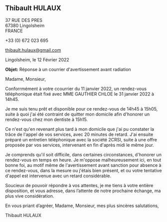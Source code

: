 <div class="flex-box">
<aside>

# Thibault HULAUX

37 RUE DES PRES  
67380 Lingolsheim  
FRANCE

+33 (0) 672 023 695

[thibault.hulaux@gmail.com](mailto:thibault.hulaux@gmail.com)

</aside>
<main>
<section class="date">

Lingolsheim, le 12 Février 2022

</section>
<section class="object">

**Objet:** Réponse à un courrier d'avertissement avant radiation

</section>
<section class="letter">

Madame, Monsieur,

Conforrmément à votre ccourrier du 11 janvier 2022, un rendez-vous téléphonique était fixé avec MME GAUTHIER CHLOE le 31 janvier 2022 à 14h45.

Je me suis tenu prêt et disponible pour ce rendez-vous de 14h45 à 15h05, suite à quoi j'ai été contraint de quitter mon domicile afin d'honorer un rendez-vous chez mon dentiste à 15h15.

Ce n'est qu'en revenant plus tard à mon domicile que j'ai pu constater la trâce de l'appel de vos services, avec 20 minutes de retard. J'ai ensuite préparé un entretien téléphonique avec la société 2CRSI, suite à une offre proposée par vos services, intervenant en fin d'après midi le même jour.

Je comprends qu'il soit difficile, dans certaines circonstances, d'honorer un rendez-vous en temps en heure. Je m'oppose malheureusement ici, en tout bonne foi, au motif même de l'avertissement avant sanction pour absence à ce rendez-vous, dans la mesure ou j'étais bien présent, et ou votre tentative d'appel est intervenue avec un retard considérable.

Soucieux de pouvoir répondre à vos attentes, je me tiens à votre entière disposition, et vous adresse, dans l’attente de notre prochaine échange, ma plus vive considération.

En vous priant d’agréer, Madame, Monsieur, mes plus sincères salutations,

</section>
<section class="signature">

Thibault HULAUX

</section>
</main>
</div>